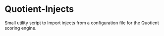 # Quotient-Injects
Small utility script to Import injects from a configuration file for the Quotient scoring engine. 
